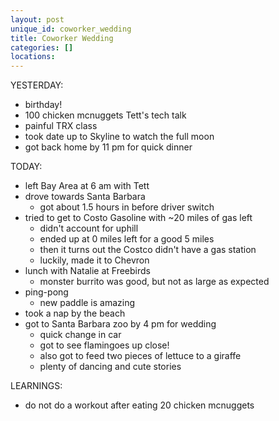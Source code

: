 ```yaml
---
layout: post
unique_id: coworker_wedding
title: Coworker Wedding
categories: []
locations: 
---
```


YESTERDAY:
* birthday!
* 100 chicken mcnuggets Tett's tech talk
* painful TRX class
* took date up to Skyline to watch the full moon
* got back home by 11 pm for quick dinner

TODAY:
* left Bay Area at 6 am with Tett
* drove towards Santa Barbara
  * got about 1.5 hours in before driver switch
* tried to get to Costo Gasoline with ~20 miles of gas left
  * didn't account for uphill
  * ended up at 0 miles left for a good 5 miles
  * then it turns out the Costco didn't have a gas station
  * luckily, made it to Chevron
* lunch with Natalie at Freebirds
  * monster burrito was good, but not as large as expected
* ping-pong
  * new paddle is amazing
* took a nap by the beach
* got to Santa Barbara zoo by 4 pm for wedding
  * quick change in car
  * got to see flamingoes up close!
  * also got to feed two pieces of lettuce to a giraffe
  * plenty of dancing and cute stories

LEARNINGS:
* do not do a workout after eating 20 chicken mcnuggets
